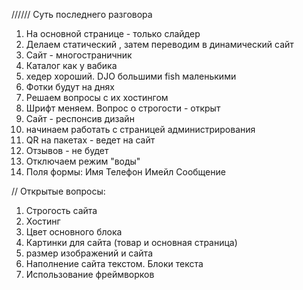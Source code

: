 ////// Суть последнего разговора
1. На основной странице - только слайдер
2. Делаем статический , затем переводим в динамический сайт
3. Сайт - многостраничник
4. Каталог как у вабика
5. хедер хороший. DJO большими fish маленькими
6. Фотки будут на днях
7. Решаем вопросы с их хостингом
8. Шрифт меняем. Вопрос о строгости - открыт
9. Сайт - респонсив дизайн
10. начинаем работать с страницей администрирования
11. QR на пакетах - ведет на сайт
12. Отзывов - не будет
13. Отключаем режим "воды"
14. Поля формы:
Имя
Телефон
Имейл
Сообщение


// Открытые вопросы:
1. Строгость сайта
2. Хостинг
3. Цвет основного блока
4. Картинки для сайта (товар и основная страница)
5. размер изображений и сайта
6. Наполнение сайта текстом. Блоки текста
7. Использование фреймворков
